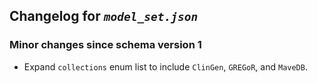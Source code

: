 ## Changelog for *`model_set.json`*

### Minor changes since schema version 1
* Expand `collections` enum list to include `ClinGen`, `GREGoR`, and `MaveDB`.
